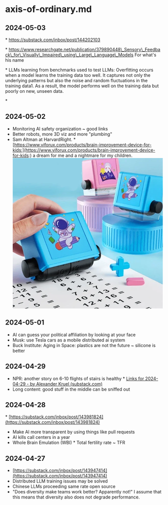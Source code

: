 # axis-of-ordinary.md

  

## 2024-05-03

\* https://substack.com/inbox/post/144202103

\* https://www.researchgate.net/publication/379890448\_Sensory\_Feedback\_for\_Visually\_Impaired\_using\_Large\_Language\_Models For what's his name

\* LLMs learning from benchmarks used to test LLMs: Overfitting occurs when a model learns the training data too well. It captures not only the underlying patterns but also the noise and random fluctuations in the training data1. As a result, the model performs well on the training data but poorly on new, unseen data.

\* 

## 2024-05-02

* Monitoring AI safety organization ~ good links
* Better robots, more 3D viz and more "plumbing"
* Sam Altman at HarvardRight. \* [https://www.viforux.com/products/brain-improvement-device-for-kids:](https://www.viforux.com/products/brain-improvement-device-for-kids:) a dream for me and a nightmare for my children. ![1714670875238](image/axis-of-ordinary/1714670875238.png)

## 2024-05-01

* AI can guess your political affiliation by looking at your face
* Musk: use Tesla cars as a mobile distributed ai system
* Buck Institute: Aging in Space: plastics are not the future ~ silicone is better

## 2024-04-29

* NPR: another story on 6-10 flights of stairs is healthy \* [Links for 2024-04-29 - by Alexander Kruel (substack.com)](https://substack.com/inboxpost/144047089)
* Long content: good stuff in the middle can be sniffed out

## 2024-04-28

\* [https://substack.com/inbox/post/143981824](https://substack.com/inbox/post/143981824)

* Make AI more transparent by using things like pull requests
* AI kills call centers in a year
* Whole Brain Emulation (WBI) \* Total fertility rate ~ TFR

## 2024-04-27

* [https://substack.com/inbox/post/143947414](https://substack.com/inbox/post/143947414)
* Distributed LLM training issues may be solved
* Chinese LLMs proceeding same rate open source
* "Does diversity make teams work better? Apparently not!" I assume that this means that diversity also does not degrade performance.